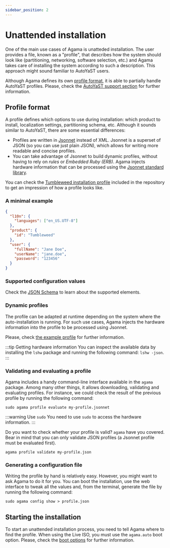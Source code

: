 ```yaml
---
sidebar_position: 2
---
```


# Unattended installation

One of the main use cases of Agama is unatteded installation. The user provides a file, known as a
"profile", that describes how the system should look like (partitioning, networking, software
selection, etc.) and Agama takes care of installing the system according to such a description. This
approach might sound familiar to AutoYaST users.

Although Agama defines its own [profile
format](https://github.com/openSUSE/agama/blob/master/rust/agama-lib/share/profile.schema.json), it
is able to partially handle AutoYaST profiles. Please, check the [AutoYaST support
section](./autoyast) for further information.

## Profile format

A profile defines which options to use during installation: which product to install, localization
settings, partitioning schema, etc. Although it sounds similar to AutoYaST, there are some essential
differences:

- Profiles are written in [Jsonnet](https://jsonnet.org/) instead of XML. Jsonnet is a superset of
  JSON (so you can use just plain JSON), which allows for writing more readable and concise
  profiles.
- You can take advantage of Jsonnet to build dynamic profiles, without having to rely on _rules_ or
  _Embedded Ruby (ERB)_. Agama injects hardware information that can be processed using the [Jsonnet
  standard library](https://jsonnet.org/ref/stdlib.html).

You can check the [Tumbleweed installation
profile](https://github.com/openSUSE/agama/blob/master/rust/agama-lib/share/examples/profile_tw.json)
included in the repository to get an impression of how a profile looks like.

### A minimal example

```json
{
  "l10n": {
    "languages": ["en_US.UTF-8"]
  },
  "product": {
    "id": "Tumbleweed"
  },
  "user": {
    "fullName": "Jane Doe",
    "userName": "jane.doe",
    "password": "123456"
  }
}
```

### Supported configuration values

Check the [JSON
Schema](https://github.com/openSUSE/agama/blob/master/rust/agama-lib/share/profile.schema.json) to
learn about the supported elements.

### Dynamic profiles

The profile can be adapted at runtime depending on the system where the auto-installation is
running. For such use cases, Agama injects the hardware information into the profile to be processed
using Jsonnet.

Please, check [the example
profile](https://github.com/openSUSE/agama/blob/master/rust/agama-lib/share/examples/profile.jsonnet)
for further information.

:::tip Getting hardware information
You can inspect the available data by installing the `lshw` package and running the following
command: `lshw -json`.
:::

### Validating and evaluating a profile

Agama includes a handy command-line interface available in the `agama` package. Among many other
things, it allows downloading, validating and evaluating profiles. For instance, we could check the
result of the previous profile by running the following command:

```console
sudo agama profile evaluate my-profile.jsonnet
```

:::warning Use `sudo`
You need to use `sudo` to access the hardware information.
:::

Do you want to check whether your profile is valid? `agama` have you covered. Bear in mind that you
can only validate JSON profiles (a Jsonnet profile must be evaluated first).

```console
agama profile validate my-profile.json
```

### Generating a configuration file

Writing the profile by hand is relatively easy. However, you might want to ask Agama to do it for
you. You can boot the installation, use the web interface to tweak all the values and, from the
terminal, generate the file by running the following command:

```console
sudo agama config show > profile.json
```

## Starting the installation

To start an unattended installation process, you need to tell Agama where to find the profile. When
using the Live ISO, you must use the `agama.auto` boot option. Please, check the [boot
options](boot_options.md) for further information.
